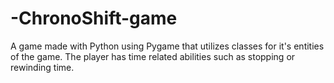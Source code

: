 # -ChronoShift-game
A game made with Python using Pygame that utilizes classes for it's entities of the game. The player has time related abilities such as stopping or rewinding time.
